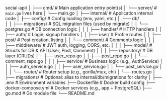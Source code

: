 social-api/
│
├── cmd/                    # Main application entry point(s)
│   └── server/             # `main.go` lives here
│       └── main.go
│
├── internal/               # Application internal code
│   ├── config/             # Config loading (env, yaml, etc.)
│   ├── db/                 
│   │   ├── migrations/     # SQL migration files (used by migrate)
│   │   └── postgres.go     # DB connection logic
│   │
│   ├── handler/            # HTTP handlers
│   │   ├── auth/           # Login, signup handlers
│   │   ├── user/           # Profile routes
│   │   ├── post/           # Post creation, listing
│   │   └── comment/        # Comments logic
│   │
│   ├── middleware/         # JWT auth, logging, CORS, etc.
│   │
│   ├── model/              # Structs for DB & API (User, Post, Comment)
│   │
│   ├── repository/         # DB layer (CRUDs)
│   │   ├── user_repo.go
│   │   ├── post_repo.go
│   │   └── comment_repo.go
│   │
│   ├── service/            # Business logic (e.g., AuthService)
│   │   ├── auth_service.go
│   │   ├── user_service.go
│   │   └── post_service.go
│   │
│   └── router/             # Router setup (e.g., gorilla/mux, chi)
│       └── routes.go
│
├── migrations/             # Optional: alias to internal/db/migrations for clarity
│
├── .env                    # Environment variables
├── Dockerfile              # Docker build config
├── docker-compose.yml      # Docker services (e.g., app + PostgreSQL)
├── go.mod                  # Go module file
└── README.md
